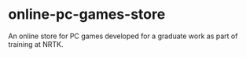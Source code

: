 # online-pc-games-store
An online store for PC games developed for a graduate work as part of training at NRTK.
